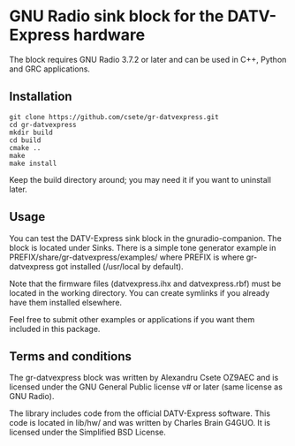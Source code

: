 # GNU Radio sink block for the DATV-Express hardware

The block requires GNU Radio 3.7.2 or later and can be used in C++, Python
and GRC applications.

## Installation

    git clone https://github.com/csete/gr-datvexpress.git
    cd gr-datvexpress
    mkdir build
    cd build
    cmake ..
    make
    make install

Keep the build directory around; you may need it if you want to uninstall
later.

## Usage

You can test the DATV-Express sink block in the gnuradio-companion. The block
is located under Sinks. There is a simple tone generator example in
PREFIX/share/gr-datvexpress/examples/ where PREFIX is where gr-datvexpress got
installed (/usr/local by default).

Note that the firmware files (datvexpress.ihx and datvexpress.rbf) must be
located in the working directory. You can create symlinks if you already have
them installed elsewhere.

Feel free to submit other examples or applications if you want them included
in this package.

## Terms and conditions

The gr-datvexpress block was written by Alexandru Csete OZ9AEC and is licensed
under the GNU General Public license v# or later (same license as GNU Radio).

The library includes code from the official DATV-Express software. This code
is located in lib/hw/ and was written by Charles Brain G4GUO. It is licensed
under the  Simplified BSD License.
